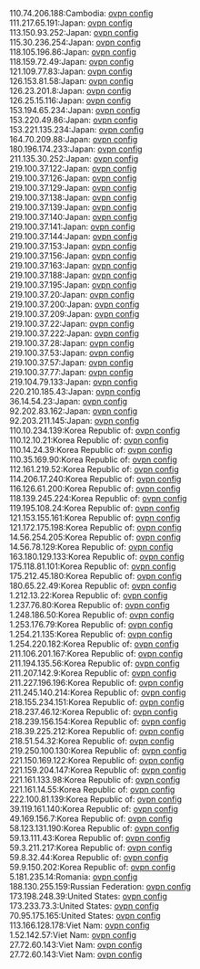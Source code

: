 110.74.206.188:Cambodia: [ovpn config](vpn/110_74_206_188.ovpn)  
111.217.65.191:Japan: [ovpn config](vpn/111_217_65_191.ovpn)  
113.150.93.252:Japan: [ovpn config](vpn/113_150_93_252.ovpn)  
115.30.236.254:Japan: [ovpn config](vpn/115_30_236_254.ovpn)  
118.105.196.86:Japan: [ovpn config](vpn/118_105_196_86.ovpn)  
118.159.72.49:Japan: [ovpn config](vpn/118_159_72_49.ovpn)  
121.109.77.83:Japan: [ovpn config](vpn/121_109_77_83.ovpn)  
126.153.81.58:Japan: [ovpn config](vpn/126_153_81_58.ovpn)  
126.23.201.8:Japan: [ovpn config](vpn/126_23_201_8.ovpn)  
126.25.15.116:Japan: [ovpn config](vpn/126_25_15_116.ovpn)  
153.194.65.234:Japan: [ovpn config](vpn/153_194_65_234.ovpn)  
153.220.49.86:Japan: [ovpn config](vpn/153_220_49_86.ovpn)  
153.221.135.234:Japan: [ovpn config](vpn/153_221_135_234.ovpn)  
164.70.209.88:Japan: [ovpn config](vpn/164_70_209_88.ovpn)  
180.196.174.233:Japan: [ovpn config](vpn/180_196_174_233.ovpn)  
211.135.30.252:Japan: [ovpn config](vpn/211_135_30_252.ovpn)  
219.100.37.122:Japan: [ovpn config](vpn/219_100_37_122.ovpn)  
219.100.37.126:Japan: [ovpn config](vpn/219_100_37_126.ovpn)  
219.100.37.129:Japan: [ovpn config](vpn/219_100_37_129.ovpn)  
219.100.37.138:Japan: [ovpn config](vpn/219_100_37_138.ovpn)  
219.100.37.139:Japan: [ovpn config](vpn/219_100_37_139.ovpn)  
219.100.37.140:Japan: [ovpn config](vpn/219_100_37_140.ovpn)  
219.100.37.141:Japan: [ovpn config](vpn/219_100_37_141.ovpn)  
219.100.37.144:Japan: [ovpn config](vpn/219_100_37_144.ovpn)  
219.100.37.153:Japan: [ovpn config](vpn/219_100_37_153.ovpn)  
219.100.37.156:Japan: [ovpn config](vpn/219_100_37_156.ovpn)  
219.100.37.163:Japan: [ovpn config](vpn/219_100_37_163.ovpn)  
219.100.37.188:Japan: [ovpn config](vpn/219_100_37_188.ovpn)  
219.100.37.195:Japan: [ovpn config](vpn/219_100_37_195.ovpn)  
219.100.37.20:Japan: [ovpn config](vpn/219_100_37_20.ovpn)  
219.100.37.200:Japan: [ovpn config](vpn/219_100_37_200.ovpn)  
219.100.37.209:Japan: [ovpn config](vpn/219_100_37_209.ovpn)  
219.100.37.22:Japan: [ovpn config](vpn/219_100_37_22.ovpn)  
219.100.37.222:Japan: [ovpn config](vpn/219_100_37_222.ovpn)  
219.100.37.28:Japan: [ovpn config](vpn/219_100_37_28.ovpn)  
219.100.37.53:Japan: [ovpn config](vpn/219_100_37_53.ovpn)  
219.100.37.57:Japan: [ovpn config](vpn/219_100_37_57.ovpn)  
219.100.37.77:Japan: [ovpn config](vpn/219_100_37_77.ovpn)  
219.104.79.133:Japan: [ovpn config](vpn/219_104_79_133.ovpn)  
220.210.185.43:Japan: [ovpn config](vpn/220_210_185_43.ovpn)  
36.14.54.23:Japan: [ovpn config](vpn/36_14_54_23.ovpn)  
92.202.83.162:Japan: [ovpn config](vpn/92_202_83_162.ovpn)  
92.203.211.145:Japan: [ovpn config](vpn/92_203_211_145.ovpn)  
110.10.234.139:Korea Republic of: [ovpn config](vpn/110_10_234_139.ovpn)  
110.12.10.21:Korea Republic of: [ovpn config](vpn/110_12_10_21.ovpn)  
110.14.24.39:Korea Republic of: [ovpn config](vpn/110_14_24_39.ovpn)  
110.35.169.90:Korea Republic of: [ovpn config](vpn/110_35_169_90.ovpn)  
112.161.219.52:Korea Republic of: [ovpn config](vpn/112_161_219_52.ovpn)  
114.206.17.240:Korea Republic of: [ovpn config](vpn/114_206_17_240.ovpn)  
116.126.61.200:Korea Republic of: [ovpn config](vpn/116_126_61_200.ovpn)  
118.139.245.224:Korea Republic of: [ovpn config](vpn/118_139_245_224.ovpn)  
119.195.108.24:Korea Republic of: [ovpn config](vpn/119_195_108_24.ovpn)  
121.153.155.161:Korea Republic of: [ovpn config](vpn/121_153_155_161.ovpn)  
121.172.175.198:Korea Republic of: [ovpn config](vpn/121_172_175_198.ovpn)  
14.56.254.205:Korea Republic of: [ovpn config](vpn/14_56_254_205.ovpn)  
14.56.78.129:Korea Republic of: [ovpn config](vpn/14_56_78_129.ovpn)  
163.180.129.133:Korea Republic of: [ovpn config](vpn/163_180_129_133.ovpn)  
175.118.81.101:Korea Republic of: [ovpn config](vpn/175_118_81_101.ovpn)  
175.212.45.180:Korea Republic of: [ovpn config](vpn/175_212_45_180.ovpn)  
180.65.22.49:Korea Republic of: [ovpn config](vpn/180_65_22_49.ovpn)  
1.212.13.22:Korea Republic of: [ovpn config](vpn/1_212_13_22.ovpn)  
1.237.76.80:Korea Republic of: [ovpn config](vpn/1_237_76_80.ovpn)  
1.248.186.50:Korea Republic of: [ovpn config](vpn/1_248_186_50.ovpn)  
1.253.176.79:Korea Republic of: [ovpn config](vpn/1_253_176_79.ovpn)  
1.254.21.135:Korea Republic of: [ovpn config](vpn/1_254_21_135.ovpn)  
1.254.220.182:Korea Republic of: [ovpn config](vpn/1_254_220_182.ovpn)  
211.106.201.167:Korea Republic of: [ovpn config](vpn/211_106_201_167.ovpn)  
211.194.135.56:Korea Republic of: [ovpn config](vpn/211_194_135_56.ovpn)  
211.207.142.9:Korea Republic of: [ovpn config](vpn/211_207_142_9.ovpn)  
211.227.196.196:Korea Republic of: [ovpn config](vpn/211_227_196_196.ovpn)  
211.245.140.214:Korea Republic of: [ovpn config](vpn/211_245_140_214.ovpn)  
218.155.234.151:Korea Republic of: [ovpn config](vpn/218_155_234_151.ovpn)  
218.237.46.12:Korea Republic of: [ovpn config](vpn/218_237_46_12.ovpn)  
218.239.156.154:Korea Republic of: [ovpn config](vpn/218_239_156_154.ovpn)  
218.39.225.212:Korea Republic of: [ovpn config](vpn/218_39_225_212.ovpn)  
218.51.54.32:Korea Republic of: [ovpn config](vpn/218_51_54_32.ovpn)  
219.250.100.130:Korea Republic of: [ovpn config](vpn/219_250_100_130.ovpn)  
221.150.169.122:Korea Republic of: [ovpn config](vpn/221_150_169_122.ovpn)  
221.159.204.147:Korea Republic of: [ovpn config](vpn/221_159_204_147.ovpn)  
221.161.133.98:Korea Republic of: [ovpn config](vpn/221_161_133_98.ovpn)  
221.161.14.55:Korea Republic of: [ovpn config](vpn/221_161_14_55.ovpn)  
222.100.81.139:Korea Republic of: [ovpn config](vpn/222_100_81_139.ovpn)  
39.119.161.140:Korea Republic of: [ovpn config](vpn/39_119_161_140.ovpn)  
49.169.156.7:Korea Republic of: [ovpn config](vpn/49_169_156_7.ovpn)  
58.123.131.190:Korea Republic of: [ovpn config](vpn/58_123_131_190.ovpn)  
59.13.111.43:Korea Republic of: [ovpn config](vpn/59_13_111_43.ovpn)  
59.3.211.217:Korea Republic of: [ovpn config](vpn/59_3_211_217.ovpn)  
59.8.32.44:Korea Republic of: [ovpn config](vpn/59_8_32_44.ovpn)  
59.9.150.202:Korea Republic of: [ovpn config](vpn/59_9_150_202.ovpn)  
5.181.235.14:Romania: [ovpn config](vpn/5_181_235_14.ovpn)  
188.130.255.159:Russian Federation: [ovpn config](vpn/188_130_255_159.ovpn)  
173.198.248.39:United States: [ovpn config](vpn/173_198_248_39.ovpn)  
173.233.73.3:United States: [ovpn config](vpn/173_233_73_3.ovpn)  
70.95.175.165:United States: [ovpn config](vpn/70_95_175_165.ovpn)  
113.166.128.178:Viet Nam: [ovpn config](vpn/113_166_128_178.ovpn)  
1.52.142.57:Viet Nam: [ovpn config](vpn/1_52_142_57.ovpn)  
27.72.60.143:Viet Nam: [ovpn config](vpn/27_72_60_143.ovpn)  
27.72.60.143:Viet Nam: [ovpn config](vpn/27_72_60_143.ovpn)  

